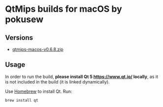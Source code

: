 # QtMips builds for macOS by pokusew


## Versions

* [qtmips-macos-v0.6.8.zip](https://github.com/pokusew/devbuntu/raw/master/qtmips-builds/qtmips-macos-v0.6.8.zip)


## Usage

In order to run the build,
**please install Qt 5 https://www.qt.io/ locally**,
as it is not included in the build (it is linked dynamically).

Use [Homebrew](https://brew.sh/) to install Qt. Run:
```bash
brew install qt
```
